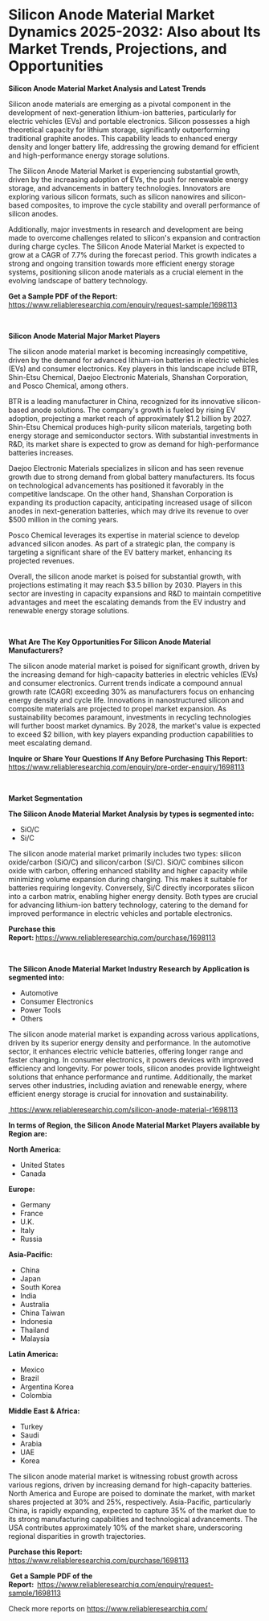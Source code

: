<p><h1>Silicon Anode Material Market Dynamics 2025-2032: Also about Its Market Trends, Projections, and Opportunities</h1></p><p><strong>Silicon Anode Material Market Analysis and Latest Trends</strong></p>
<p><p>Silicon anode materials are emerging as a pivotal component in the development of next-generation lithium-ion batteries, particularly for electric vehicles (EVs) and portable electronics. Silicon possesses a high theoretical capacity for lithium storage, significantly outperforming traditional graphite anodes. This capability leads to enhanced energy density and longer battery life, addressing the growing demand for efficient and high-performance energy storage solutions.</p><p>The Silicon Anode Material Market is experiencing substantial growth, driven by the increasing adoption of EVs, the push for renewable energy storage, and advancements in battery technologies. Innovators are exploring various silicon formats, such as silicon nanowires and silicon-based composites, to improve the cycle stability and overall performance of silicon anodes.</p><p>Additionally, major investments in research and development are being made to overcome challenges related to silicon's expansion and contraction during charge cycles. The Silicon Anode Material Market is expected to grow at a CAGR of 7.7% during the forecast period. This growth indicates a strong and ongoing transition towards more efficient energy storage systems, positioning silicon anode materials as a crucial element in the evolving landscape of battery technology.</p></p>
<p><strong>Get a Sample PDF of the Report:&nbsp;</strong> <a href="https://www.reliableresearchiq.com/enquiry/request-sample/1698113?utm_campaign=3514&utm_medium=2&utm_source=Github&utm_content=ia&utm_term=02042025&utm_id=silicon-anode-material">https://www.reliableresearchiq.com/enquiry/request-sample/1698113</a></p>
<p>&nbsp;</p>
<p><strong>Silicon Anode Material Major Market Players</strong></p>
<p><p>The silicon anode material market is becoming increasingly competitive, driven by the demand for advanced lithium-ion batteries in electric vehicles (EVs) and consumer electronics. Key players in this landscape include BTR, Shin-Etsu Chemical, Daejoo Electronic Materials, Shanshan Corporation, and Posco Chemical, among others.</p><p>BTR is a leading manufacturer in China, recognized for its innovative silicon-based anode solutions. The company's growth is fueled by rising EV adoption, projecting a market reach of approximately $1.2 billion by 2027. Shin-Etsu Chemical produces high-purity silicon materials, targeting both energy storage and semiconductor sectors. With substantial investments in R&D, its market share is expected to grow as demand for high-performance batteries increases.</p><p>Daejoo Electronic Materials specializes in silicon and has seen revenue growth due to strong demand from global battery manufacturers. Its focus on technological advancements has positioned it favorably in the competitive landscape. On the other hand, Shanshan Corporation is expanding its production capacity, anticipating increased usage of silicon anodes in next-generation batteries, which may drive its revenue to over $500 million in the coming years.</p><p>Posco Chemical leverages its expertise in material science to develop advanced silicon anodes. As part of a strategic plan, the company is targeting a significant share of the EV battery market, enhancing its projected revenues.</p><p>Overall, the silicon anode market is poised for substantial growth, with projections estimating it may reach $3.5 billion by 2030. Players in this sector are investing in capacity expansions and R&D to maintain competitive advantages and meet the escalating demands from the EV industry and renewable energy storage solutions.</p></p>
<p>&nbsp;</p>
<p><strong>What Are The Key Opportunities For Silicon Anode Material Manufacturers?</strong></p>
<p><p>The silicon anode material market is poised for significant growth, driven by the increasing demand for high-capacity batteries in electric vehicles (EVs) and consumer electronics. Current trends indicate a compound annual growth rate (CAGR) exceeding 30% as manufacturers focus on enhancing energy density and cycle life. Innovations in nanostructured silicon and composite materials are projected to propel market expansion. As sustainability becomes paramount, investments in recycling technologies will further boost market dynamics. By 2028, the market's value is expected to exceed $2 billion, with key players expanding production capabilities to meet escalating demand.</p></p>
<p><strong>Inquire or Share Your Questions If Any Before Purchasing This Report:</strong> <a href="https://www.reliableresearchiq.com/enquiry/pre-order-enquiry/1698113?utm_campaign=3514&utm_medium=2&utm_source=Github&utm_content=ia&utm_term=02042025&utm_id=silicon-anode-material">https://www.reliableresearchiq.com/enquiry/pre-order-enquiry/1698113</a></p>
<p>&nbsp;</p>
<p><strong>Market Segmentation</strong></p>
<p><strong>The Silicon Anode Material Market Analysis by types is segmented into:</strong></p>
<p><ul><li>SiO/C</li><li>Si/C</li></ul></p>
<p><p>The silicon anode material market primarily includes two types: silicon oxide/carbon (SiO/C) and silicon/carbon (Si/C). SiO/C combines silicon oxide with carbon, offering enhanced stability and higher capacity while minimizing volume expansion during charging. This makes it suitable for batteries requiring longevity. Conversely, Si/C directly incorporates silicon into a carbon matrix, enabling higher energy density. Both types are crucial for advancing lithium-ion battery technology, catering to the demand for improved performance in electric vehicles and portable electronics.</p></p>
<p><strong>Purchase this Report:&nbsp;</strong><a href="https://www.reliableresearchiq.com/purchase/1698113?utm_campaign=3514&utm_medium=2&utm_source=Github&utm_content=ia&utm_term=02042025&utm_id=silicon-anode-material">https://www.reliableresearchiq.com/purchase/1698113</a></p>
<p>&nbsp;</p>
<p><strong>The Silicon Anode Material Market Industry Research by Application is segmented into:</strong></p>
<p><ul><li>Automotive</li><li>Consumer Electronics</li><li>Power Tools</li><li>Others</li></ul></p>
<p><p>The silicon anode material market is expanding across various applications, driven by its superior energy density and performance. In the automotive sector, it enhances electric vehicle batteries, offering longer range and faster charging. In consumer electronics, it powers devices with improved efficiency and longevity. For power tools, silicon anodes provide lightweight solutions that enhance performance and runtime. Additionally, the market serves other industries, including aviation and renewable energy, where efficient energy storage is crucial for innovation and sustainability.</p></p>
<p><a href="https://www.reliableresearchiq.com/silicon-anode-material-r1698113?utm_campaign=3514&utm_medium=2&utm_source=Github&utm_content=ia&utm_term=02042025&utm_id=silicon-anode-material">&nbsp;https://www.reliableresearchiq.com/silicon-anode-material-r1698113</a></p>
<p><strong>In terms of Region, the Silicon Anode Material Market Players available by Region are:</strong></p>
<p>
    <p> <strong> North America: </strong>
        <ul>
            <li>United States</li>
            <li>Canada</li>
        </ul>
        </p> 
    <p> <strong> Europe: </strong>
        <ul>
            <li>Germany</li>
            <li>France</li>
            <li>U.K.</li>
            <li>Italy</li>
            <li>Russia</li>
        </ul>
        </p> 
    <p> <strong> Asia-Pacific: </strong>
        <ul>
            <li>China</li>
            <li>Japan</li>
            <li>South Korea</li>
            <li>India</li>
            <li>Australia</li>
            <li>China Taiwan</li>
            <li>Indonesia</li>
            <li>Thailand</li>
            <li>Malaysia</li>
        </ul>
        </p> 
    <p> <strong> Latin America: </strong>
        <ul>
            <li>Mexico</li>
            <li>Brazil</li>
            <li>Argentina Korea</li>
            <li>Colombia</li>
        </ul>
        </p> 
    <p> <strong> Middle East & Africa: </strong>
        <ul>
            <li>Turkey</li>
            <li>Saudi</li>
            <li>Arabia</li>
            <li>UAE</li>
            <li>Korea</li>
        </ul>
    </p>
    </p>
<p><p>The silicon anode material market is witnessing robust growth across various regions, driven by increasing demand for high-capacity batteries. North America and Europe are poised to dominate the market, with market shares projected at 30% and 25%, respectively. Asia-Pacific, particularly China, is rapidly expanding, expected to capture 35% of the market due to its strong manufacturing capabilities and technological advancements. The USA contributes approximately 10% of the market share, underscoring regional disparities in growth trajectories.</p></p>
<p><strong>Purchase this Report: </strong><a href="https://www.reliableresearchiq.com/purchase/1698113?utm_campaign=3514&utm_medium=2&utm_source=Github&utm_content=ia&utm_term=02042025&utm_id=silicon-anode-material">https://www.reliableresearchiq.com/purchase/1698113</a></p>
<p>&nbsp;<strong>Get a Sample PDF of the Report:&nbsp;&nbsp;</strong><a href="https://www.reliableresearchiq.com/enquiry/request-sample/1698113?utm_campaign=3514&utm_medium=2&utm_source=Github&utm_content=ia&utm_term=02042025&utm_id=silicon-anode-material">https://www.reliableresearchiq.com/enquiry/request-sample/1698113</a></p>
<p><strong></strong></p>
<p>Check more reports on <a href="https://www.reliableresearchiq.com/?utm_campaign=3514&utm_medium=2&utm_source=Github&utm_content=ia&utm_term=02042025&utm_id=silicon-anode-material">https://www.reliableresearchiq.com/</a></p>